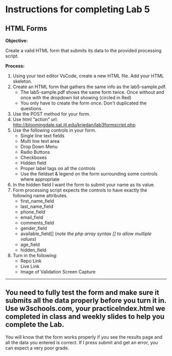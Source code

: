 # Instructions for completing Lab 5 
## HTML Forms

**Objective:**

Create a valid HTML form that submits its data to the provided processing script. 

**Process:**
1. Using your text editor VsCode, create a new HTML file. Add your HTML skeleton. 
2. Create an HTML form that gathers the same info as the lab5-sample.pdf.
    * The lab5-sample.pdf shows the same form twice. Once without and once with the dropdown list showing (circled in Red)
    * You only have to create the form once. Don't duplicated the questions. 
3. Use the POST method for your form.
4. Use html “action” url: http://bloomingdale.sat.iit.edu/kriedan/lab3formscript.php
5. Use the following controls in your form.
    * Single line text fields
    * Multi line text area
    * Drop Down Menu
    * Radio Buttons
    * Checkboxes
    * Hidden field
    * Proper label tags on all the controls
    * Use the fieldset & legend on the form surrounding some controls where appropriate
6. In the hidden field I want the form to submit your name as its value.
7. Form processing script expects the controls to have exactly the following name attributes.
    * first_name_field
    * last_name_field
    * phone_field
    * email_field
    * comments_field
    * gender_field
    * available_field[] (*note the php array syntax [] to allow multiple values*)
    * age_field
    * hidden_field 
9. Turn in the following:
    * Repo Link
    * Live Link
    * Image of Validation Screen Capture
    
***
## You need to fully test the form and make sure it submits all the data properly before you turn it in. Use w3schools.com, your practiceIndex.html we completed in class and weekly slides to help you complete the Lab.
You will know that the form works properly if you see the results page and all the data you entered is correct. If I press submit and get an error, you can expect a very poor grade.
  


